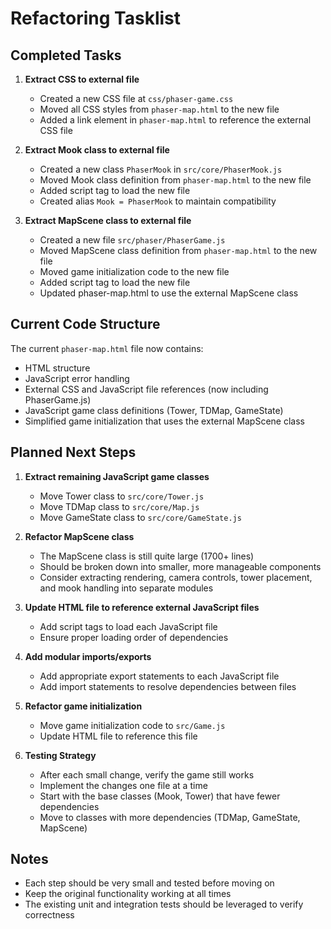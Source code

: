 # Refactoring Tasklist

## Completed Tasks

1. **Extract CSS to external file**
   - Created a new CSS file at `css/phaser-game.css`
   - Moved all CSS styles from `phaser-map.html` to the new file
   - Added a link element in `phaser-map.html` to reference the external CSS file

2. **Extract Mook class to external file**
   - Created a new class `PhaserMook` in `src/core/PhaserMook.js`
   - Moved Mook class definition from `phaser-map.html` to the new file
   - Added script tag to load the new file
   - Created alias `Mook = PhaserMook` to maintain compatibility

3. **Extract MapScene class to external file**
   - Created a new file `src/phaser/PhaserGame.js`
   - Moved MapScene class definition from `phaser-map.html` to the new file
   - Moved game initialization code to the new file
   - Added script tag to load the new file
   - Updated phaser-map.html to use the external MapScene class

## Current Code Structure

The current `phaser-map.html` file now contains:
- HTML structure
- JavaScript error handling
- External CSS and JavaScript file references (now including PhaserGame.js)
- JavaScript game class definitions (Tower, TDMap, GameState)
- Simplified game initialization that uses the external MapScene class

## Planned Next Steps

1. **Extract remaining JavaScript game classes**
   - Move Tower class to `src/core/Tower.js`
   - Move TDMap class to `src/core/Map.js`
   - Move GameState class to `src/core/GameState.js`

2. **Refactor MapScene class**
   - The MapScene class is still quite large (1700+ lines)
   - Should be broken down into smaller, more manageable components
   - Consider extracting rendering, camera controls, tower placement, and mook handling into separate modules

2. **Update HTML file to reference external JavaScript files**
   - Add script tags to load each JavaScript file
   - Ensure proper loading order of dependencies

3. **Add modular imports/exports**
   - Add appropriate export statements to each JavaScript file
   - Add import statements to resolve dependencies between files

4. **Refactor game initialization**
   - Move game initialization code to `src/Game.js`
   - Update HTML file to reference this file

5. **Testing Strategy**
   - After each small change, verify the game still works
   - Implement the changes one file at a time
   - Start with the base classes (Mook, Tower) that have fewer dependencies
   - Move to classes with more dependencies (TDMap, GameState, MapScene)

## Notes

- Each step should be very small and tested before moving on
- Keep the original functionality working at all times
- The existing unit and integration tests should be leveraged to verify correctness